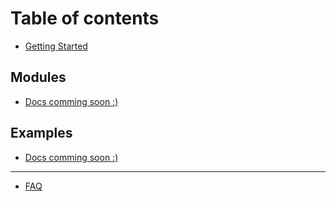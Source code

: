 # Table of contents

* [Getting Started](README.md)

## Modules

* [Docs comming soon :\)](modules/docs-comming-soon.md)

## Examples

* [Docs comming soon :\)](examples/docs-comming-soon.md)

---

* [FAQ](faq.md)

